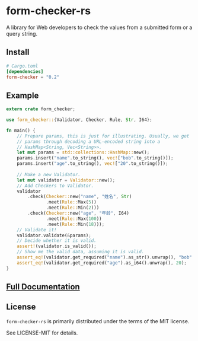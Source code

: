 # form-checker-rs

A library for Web developers to check the values from a submitted form or a query string. 

## Install

```toml
# Cargo.toml
[dependencies]
form-checker = "0.2"
```

## Example

```rust
extern crate form_checker;

use form_checker::{Validator, Checker, Rule, Str, I64};

fn main() {
    // Prepare params, this is just for illustrating. Usually, we get
    // params through decoding a URL-encoded string into a
    // HashMap<String, Vec<String>>.
    let mut params = std::collections::HashMap::new();
    params.insert("name".to_string(), vec!["bob".to_string()]);
    params.insert("age".to_string(), vec!["20".to_string()]);
   
    // Make a new Validator.
    let mut validator = Validator::new();
    // Add Checkers to Validator.
    validator
        .check(Checker::new("name", "姓名", Str)
               .meet(Rule::Max(5))
               .meet(Rule::Min(2)))
        .check(Checker::new("age", "年龄", I64)
               .meet(Rule::Max(100))
               .meet(Rule::Min(18)));
    // Validate it!
    validator.validate(&params);
    // Decide whether it is valid.
    assert!(validator.is_valid());
    // Show me the valid data, assuming it is valid.
    assert_eq!(validator.get_required("name").as_str().unwrap(), "bob".to_string());
    assert_eq!(validator.get_required("age").as_i64().unwrap(), 20);
}
```

## [Full Documentation]()

## License

`form-checker-rs` is primarily distributed under the terms of the MIT license.

See LICENSE-MIT for details.
